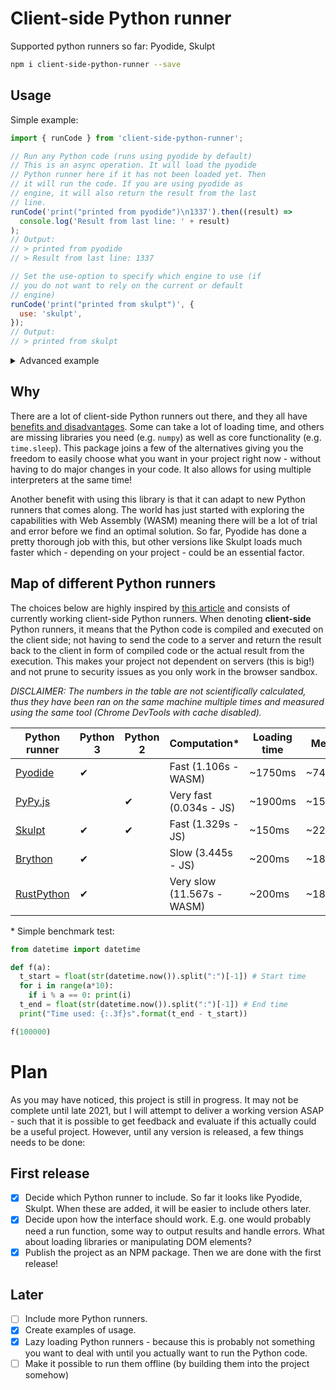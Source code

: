 # Client-side Python runner

Supported python runners so far: Pyodide, Skulpt

```bash
npm i client-side-python-runner --save
```

## Usage

Simple example:

```javascript
import { runCode } from 'client-side-python-runner';

// Run any Python code (runs using pyodide by default)
// This is an async operation. It will load the pyodide
// Python runner here if it has not been loaded yet. Then
// it will run the code. If you are using pyodide as
// engine, it will also return the result from the last
// line.
runCode('print("printed from pyodide")\n1337').then((result) =>
  console.log('Result from last line: ' + result)
);
// Output:
// > printed from pyodide
// > Result from last line: 1337

// Set the use-option to specify which engine to use (if
// you do not want to rely on the current or default
// engine)
runCode('print("printed from skulpt")', {
  use: 'skulpt',
});
// Output:
// > printed from skulpt
```

<details>
<summary>Advanced example</summary>

This will probably be more advanced in the future.

```javascript
import pythonRunner from 'client-side-python-runner';

// Load engines on beforehand
await pythonRunner.loadEngines(['pyodide', 'skulpt']);

// Set current engine
await pythonRunner.useEngine('skulpt');

// Set options (this will merge with existing options)
pythonRunner.setOptions({
  // This represents the values returned from the print
  // function in Python.
  output: console.log,

  // Some engines can stop and wait for input, others
  // cannot. To be safe, prompt is the default as it
  // stops JavaScript altogether and thereforeworks on
  // all cases.
  input: prompt,

  // Version 3 is default, unless it is not possible
  // using the current engine
  pythonVersion: 3,
});

// Run the code
await pythonRunner.runCode('print("printed from skulpt")');

// Switch engine
await pythonRunner.useEngine('pyodide');

// Run the code again, but in pyodide (which also can
// return the result from the last execution)
const pyodideResult = await pythonRunner.runCode(`
a = 1200
b = 137
print("printed from pyodide")
"this is the returned value " + str(a + b)
`);
```

</details>

## Why

There are a lot of client-side Python runners out there, and they all have [benefits and disadvantages](https://stromberg.dnsalias.org/~strombrg/pybrowser/python-browser.html). Some can take a lot of loading time, and others are missing libraries you need (e.g. `numpy`) as well as core functionality (e.g. `time.sleep`). This package joins a few of the alternatives giving you the freedom to easily choose what you want in your project right now - without having to do major changes in your code. It also allows for using multiple interpreters at the same time!

Another benefit with using this library is that it can adapt to new Python runners that comes along. The world has just started with exploring the capabilities with Web Assembly (WASM) meaning there will be a lot of trial and error before we find an optimal solution. So far, Pyodide has done a pretty thorough job with this, but other versions like Skulpt loads much faster which - depending on your project - could be an essential factor.

## Map of different Python runners

The choices below are highly inspired by [this article](https://yasoob.me/2019/05/22/running-python-in-the-browser/) and consists of currently working client-side Python runners. When denoting **client-side** Python runners, it means that the Python code is compiled and executed on the client side; not having to send the code to a server and return the result back to the client in form of compiled code or the actual result from the execution. This makes your project not dependent on servers (this is big!) and not prune to security issues as you only work in the browser sandbox.

_DISCLAIMER: The numbers in the table are not scientifically calculated, thus they have been ran on the same machine multiple times and measured using the same tool (Chrome DevTools with cache disabled)._

| Python runner            | Python 3 | Python 2 | Computation\*              | Loading time | Memory   | Packages                                 |
| ------------------------ | -------- | -------- | -------------------------- | ------------ | -------- | ---------------------------------------- |
| [Pyodide][pyodide]       | ✔        |          | Fast (1.106s - WASM)       | ~1750ms      | ~7400kB  | [Most scientific libraries][pyodide-lib] |
| [PyPy.js][pypyjs]        |          | ✔        | Very fast (0.034s - JS)    | ~1900ms      | ~15000kB | Browser                                  |
| [Skulpt][skulpt]         | ✔        | ✔        | Fast (1.329s - JS)         | ~150ms       | ~227kB   | TurtleGraphics                           |
| [Brython][brython]       | ✔        |          | Slow (3.445s - JS)         | ~200ms       | ~184kB   | Browser                                  |
| [RustPython][rustpython] | ✔        |          | Very slow (11.567s - WASM) | ~200ms       | ~184kB   | Browser                                  |

[pyodide]: https://github.com/iodide-project/pyodide
[pyodide-t]: https://alpha.iodide.io/notebooks/300/
[pyodide-lib]: https://github.com/iodide-project/pyodide/tree/master/packages
[skulpt]: https://skulpt.org/
[skulpt-t]: https://skulpt.org/
[brython]: https://brython.info/
[brython-t]: https://brython.info/tests/editor.html
[rustpython]: https://brython.info/
[rustpython-t]: https://rustpython.github.io/demo/
[pypyjs]: https://github.com/pypyjs/pypyjs
[pypyjs-t]: http://pypyjs.org/editor.html
[pyjs]: http://pyjs.org/
[transcrypt]: https://www.transcrypt.org/
[batavia]: https://github.com/beeware/batavia
[pysimplegui]: https://pysimplegui.readthedocs.io/en/latest/

\* Simple benchmark test:

```python
from datetime import datetime

def f(a):
  t_start = float(str(datetime.now()).split(":")[-1]) # Start time
  for i in range(a*10):
    if i % a == 0: print(i)
  t_end = float(str(datetime.now()).split(":")[-1]) # End time
  print("Time used: {:.3f}s".format(t_end - t_start))

f(100000)
```

# Plan

As you may have noticed, this project is still in progress. It may not be complete until late 2021, but I will attempt to deliver a working version ASAP - such that it is possible to get feedback and evaluate if this actually could be a useful project. However, until any version is released, a few things needs to be done:

## First release

- [x] Decide which Python runner to include. So far it looks like Pyodide, Skulpt. When these are added, it will be easier to include others later.
- [x] Decide upon how the interface should work. E.g. one would probably need a run function, some way to output results and handle errors. What about loading libraries or manipulating DOM elements?
- [x] Publish the project as an NPM package. Then we are done with the first release!

## Later

- [ ] Include more Python runners.
- [x] Create examples of usage.
- [x] Lazy loading Python runners - because this is probably not something you want to deal with until you actually want to run the Python code.
- [ ] Make it possible to run them offline (by building them into the project somehow)

